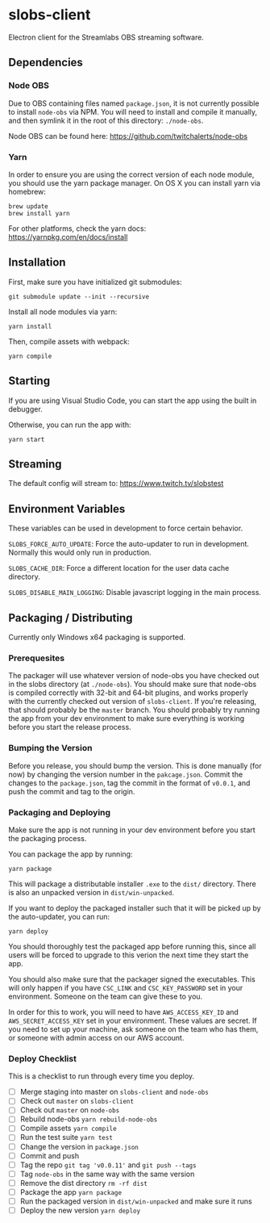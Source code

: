 # slobs-client
Electron client for the Streamlabs OBS streaming software.

## Dependencies

### Node OBS

Due to OBS containing files named `package.json`, it is not
currently possible to install `node-obs` via NPM. You will
need to install and compile it manually, and then symlink it
in the root of this directory: `./node-obs`.

Node OBS can be found here:
https://github.com/twitchalerts/node-obs

### Yarn

In order to ensure you are using the correct version of each
node module, you should use the yarn package manager. On OS X
you can install yarn via homebrew:

```
brew update
brew install yarn
```

For other platforms, check the yarn docs:
https://yarnpkg.com/en/docs/install

## Installation

First, make sure you have initialized git submodules:

```
git submodule update --init --recursive
```

Install all node modules via yarn:

```
yarn install
```

Then, compile assets with webpack:

```
yarn compile
```

## Starting

If you are using Visual Studio Code, you can start the app
using the built in debugger.

Otherwise, you can run the app with:

```
yarn start
```

## Streaming

The default config will stream to:
https://www.twitch.tv/slobstest

## Environment Variables

These variables can be used in development to force certain behavior.

`SLOBS_FORCE_AUTO_UPDATE`: Force the auto-updater to run in development. Normally
this would only run in production.

`SLOBS_CACHE_DIR`: Force a different location for the user data cache directory.

`SLOBS_DISABLE_MAIN_LOGGING`: Disable javascript logging in the main process.

## Packaging / Distributing

Currently only Windows x64 packaging is supported.

### Prerequesites

The packager will use whatever version of node-obs you have
checked out in the slobs directory (at `./node-obs`).  You
should make sure that node-obs is compiled correctly with 32-bit
and 64-bit plugins, and works properly with the currently checked
out version of `slobs-client`.  If you're releasing, that should
probably be the `master` branch.  You should probably try running
the app from your dev environment to make sure everything is
working before you start the release process.

### Bumping the Version

Before you release, you should bump the version.  This is done
manually (for now) by changing the version number in the `pakcage.json`.
Commit the changes to the `package.json`, tag the commit in the format
of `v0.0.1`, and push the commit and tag to the origin.

### Packaging and Deploying

Make sure the app is not running in your dev environment
before you start the packaging process.

You can package the app by running:

```
yarn package
```

This will package a distributable installer `.exe` to the `dist/`
directory.  There is also an unpacked version in `dist/win-unpacked`.

If you want to deploy the packaged installer such that it will be
picked up by the auto-updater, you can run:

```
yarn deploy
```

You should thoroughly test the packaged app before running this, since
all users will be forced to upgrade to this verion the next time they
start the app.

You should also make sure that the packager signed the executables.
This will only happen if you have `CSC_LINK` and `CSC_KEY_PASSWORD`
set in your environment.  Someone on the team can give these to you.

In order for this to work, you will need to have `AWS_ACCESS_KEY_ID`
and `AWS_SECRET_ACCESS_KEY` set in your environment. These values
are secret. If you need to set up your machine, ask someone on the
team who has them, or someone with admin access on our AWS account.

### Deploy Checklist

This is a checklist to run through every time you deploy.

- [ ] Merge staging into master on `slobs-client` and `node-obs`
- [ ] Check out `master` on `slobs-client`
- [ ] Check out `master` on `node-obs`
- [ ] Rebuild node-obs `yarn rebuild-node-obs`
- [ ] Compile assets `yarn compile`
- [ ] Run the test suite `yarn test`
- [ ] Change the version in `package.json`
- [ ] Commit and push
- [ ] Tag the repo `git tag 'v0.0.11'` and `git push --tags`
- [ ] Tag `node-obs` in the same way with the same version
- [ ] Remove the dist directory `rm -rf dist`
- [ ] Package the app `yarn package`
- [ ] Run the packaged version in `dist/win-unpacked` and make sure it runs
- [ ] Deploy the new version `yarn deploy`
